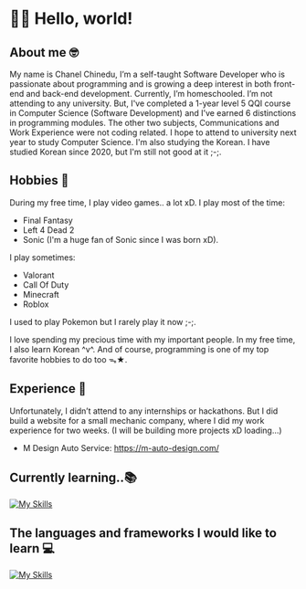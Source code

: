 # 👋🏼 Hello, world! 

## About me 🤓
My name is Chanel Chinedu, I’m a self-taught Software Developer who is passionate about programming and is growing a deep interest in both front-end and back-end development. Currently, I’m homeschooled. I’m not attending to any university. But, I've completed a 1-year level 5 QQI course in Computer Science (Software Development) and I’ve earned 6 distinctions in programming modules. The other two subjects, Communications and Work Experience were not coding related. I hope to attend to university next year to study Computer Science. 
I'm also studying the Korean. I have studied Korean since 2020, but I'm still not good at it ;-;. 

## Hobbies 💫
During my free time, I play video games.. a lot xD. I play most of the time: 
- Final Fantasy
- Left 4 Dead 2
- Sonic (I'm a huge fan of Sonic since I was born xD).

I play sometimes:
- Valorant
- Call Of Duty
- Minecraft
- Roblox


I used to play Pokemon but I rarely play it now ;-;.

I love spending my precious time with my important people. 
In my free time, I also learn Korean ^v^. 
And of course, programming is one of my top favorite hobbies to do too ᯓ★.

## Experience 🤔
Unfortunately, I didn’t attend to any internships or hackathons. But I did build a website for a small mechanic company, where I did my work experience for two weeks. (I will be building more projects xD loading...) 
  - M Design Auto Service: https://m-auto-design.com/

## Currently learning..📚 
[![My Skills](https://skillicons.dev/icons?i=html,css,js,git,react)](https://skillicons.dev)

## The languages and frameworks I would like to learn 💻 
[![My Skills](https://skillicons.dev/icons?i=ts,python,java,nextjs,nodejs,express)](https://skillicons.dev)
